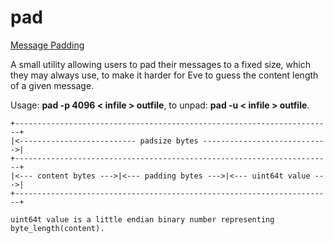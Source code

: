 ﻿# pad

[Message Padding](https://en.wikipedia.org/wiki/Padding_(cryptography))

A small utility allowing users to pad their messages to a fixed size, which they may always use, to make it harder for Eve to guess the content length of a given message.


Usage: **pad -p 4096 < infile > outfile**, to unpad: **pad -u < infile > outfile**.

```
+-----------------------------------------------------------------------+
|<-------------------------- padsize bytes ---------------------------->|
+-----------------------------------------------------------------------+
|<--- content bytes --->|<--- padding bytes --->|<--- uint64t value --->|
+-----------------------------------------------------------------------+

uint64t value is a little endian binary number representing byte_length(content).
```

